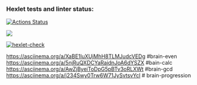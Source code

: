 ### Hexlet tests and linter status:
[![Actions Status](https://github.com/dannygrech/python-project-lvl1/workflows/hexlet-check/badge.svg)](https://github.com/dannygrech/python-project-lvl1/actions)

<a href="https://codeclimate.com/github/codeclimate/codeclimate/maintainability"><img src="https://api.codeclimate.com/v1/badges/a99a88d28ad37a79dbf6/maintainability" /></a>

[![hexlet-check](https://github.com/dannygrech/python-project-lvl1/actions/workflows/hexlet-check.yml/badge.svg)](https://github.com/dannygrech/python-project-lvl1/actions/workflows/hexlet-check.yml)

https://asciinema.org/a/XaBE1luXUjMhH8TLMJudcVEDg #brain-even
https://asciinema.org/a/5njRuQXDCYaRaidnJoA6dYSZX #bain-calc
https://asciinema.org/a/AwZjByeiToDpG5pBTv3oRLXWt #brain-gcd
https://asciinema.org/a/j234Swy0Trw6W71JySvtsvYcl # brain-progression
